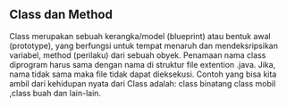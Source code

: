 ## Class dan Method

Class merupakan sebuah kerangka/model (blueprint) atau bentuk awal (prototype), yang berfungsi untuk tempat menaruh dan mendeksripsikan variabel, method (perilaku) dari sebuah obyek.
Penamaan nama class diprogram harus sama dengan nama di struktur file extention .java.
Jika, nama tidak sama maka file tidak dapat dieksekusi.
Contoh yang bisa kita ambil dari kehidupan nyata dari Class adalah: class binatang class mobil ,class buah dan lain-lain.